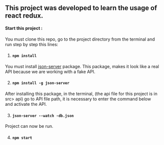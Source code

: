 ## This project was developed to learn the usage of react redux.


#### Start this project :

You must clone this repo, go to the project directory from the terminal and run  step by step this lines: 

1) #### `npm install`

You must install [json-server](https://github.com/typicode/json-server) package. This package, makes it look like a real API because we are working with a fake API.

2) #### `npm install -g json-server`

After installing this package, in the terminal, (the api file for this project is in src> api) go to API file path, it is necessary to enter the command below and activate the API.

3) #### `json-server --watch -db.json`

Project can now be run.

4) #### `npm start`
